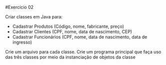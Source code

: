 #Exercício 02

Criar classes em Java para:
- Cadastrar Produtos (Código, nome, fabricante, preço)
- Cadastrar Clientes (CPF, nome, data de nascimento, CEP)
- Cadastrar Funcionários (CPF, nome, data de nascimento, data de ingresso)

Crie um arquivo para cada classe. Crie um programa principal que faça uso
das três classes por meio da instanciação de objetos da classe